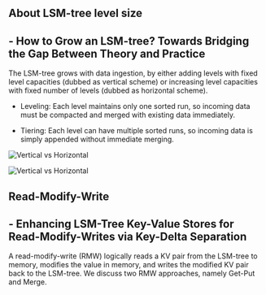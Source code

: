 ## About LSM-tree level size
## -  How to Grow an LSM-tree? Towards Bridging the Gap Between Theory and Practice

The LSM-tree grows with data ingestion, by either adding levels with fixed level capacities (dubbed as vertical scheme) or increasing level capacities with fixed number of levels (dubbed as horizontal scheme).

- Leveling: Each level maintains only one sorted run, so incoming data must be compacted and merged with existing data immediately.

- Tiering:  Each level can have multiple sorted runs, so incoming data is simply appended without immediate merging.

![Vertical vs Horizontal](../4LSM/Figure/Vertival-Horizontal.png)

![Vertical vs Horizontal](../4LSM/Figure/examples.png)



## Read-Modify-Write
## - Enhancing LSM-Tree Key-Value Stores for Read-Modify-Writes via Key-Delta Separation
A read-modify-write (RMW) logically reads a KV pair from the LSM-tree to memory, modifies the value in memory, and writes the modified KV pair back to the LSM-tree. We discuss two RMW approaches, namely Get-Put and Merge.
